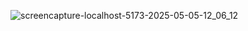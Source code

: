 ![screencapture-localhost-5173-2025-05-05-12_06_12](https://github.com/user-attachments/assets/fd6bd86a-f1ca-426c-aa75-a428a6ffc382)
